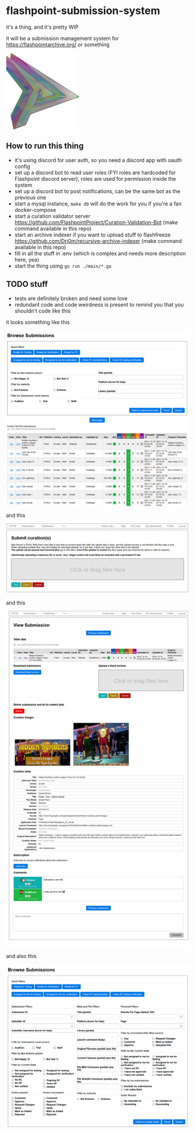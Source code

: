 # flashpoint-submission-system

it's a thing, and it's pretty WIP

it will be a submission management system for https://flashpointarchive.org/ or something

<img src="static/opal.png" alt="drawing" width="200"/>

## How to run this thing

- it's using discord for user auth, so you need a discord app with oauth config
- set up a discord bot to read user roles (FYI roles are hardcoded for Flashpoint discord server), roles are used for
  permission inside the system
- set up a discord bot to post notifications, can be the same bot as the previous one
- start a mysql instance, `make db` will do the work for you if you're a fan docker-compose
- start a curation validator server https://github.com/FlashpointProject/Curation-Validation-Bot (make command available
  in this repo)
- start an archive indexer if you want to upload stuff to
  flashfreeze https://github.com/Dri0m/recursive-archive-indexer (make command available in this repo)
- fill in all the stuff in .env (which is complex and needs more description here, yea)
- start the thing using `go run ./main/*.go`

## TODO stuff

- tests are definitely broken and need some love
- redundant code and code weirdness is present to remind you that you shouldn't code like this

it looks something like this

![submit page](github/ss2.png)

and this

![submissions page](github/ss3.png)

and this

![submission page](github/ss4.png)

and also this

![profile page](github/ss1.png)
